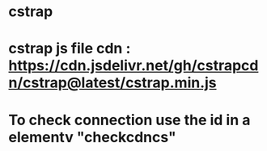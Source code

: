 # cstrap
# cstrap js file cdn : https://cdn.jsdelivr.net/gh/cstrapcdn/cstrap@latest/cstrap.min.js
# To check connection use the id in a elementv "checkcdncs"